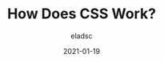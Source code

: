 ---
author: eladsc
date: 2021-01-19
permalink: false
tags:
  - css
target_url: https://elad.medium.com/how-does-css-work-92fe7116916d
title: How Does CSS Work?
---